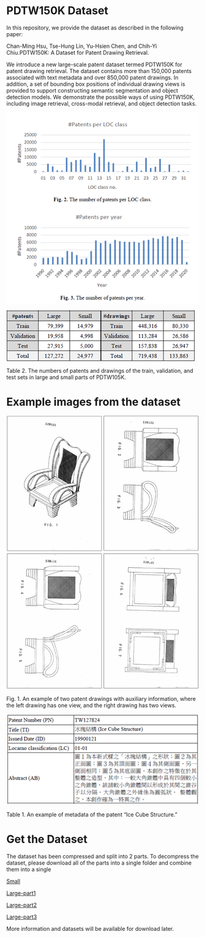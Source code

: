 # PDTW150K Dataset
In this repository, we provide the dataset as described in the following paper:

Chan-Ming Hsu, Tse-Hung Lin, Yu-Hsien Chen, and Chih-Yi Chiu.PDTW150K: A Dataset for Patent Drawing Retrieval.

We introduce a new large-scale patent dataset termed PDTW150K for patent drawing retrieval. The dataset contains more than 150,000 patents associated with text metadata and over 850,000 patent drawings. In addition, a set of bounding box positions of individual drawing views is provided to support constructing semantic segmentation and object detection models. We demonstrate the possible ways of using PDTW150K, including image retrieval, cross-modal retrieval, and object detection tasks.


![table 1](PDTW150K-fig2.PNG)


![table 2](PDTW150K-table2.PNG)

Table 2. The numbers of patents and drawings of the train, validation, and test sets in large and small parts of PDTW105K.

# Example images from the dataset
![fig 1](PDTW150K-fig1.png)

Fig. 1. An example of two patent drawings with auxiliary information, where the left drawing has one view, and the right drawing has two views.


![table 1](PDTW150K-table1.PNG)

Table 1. An example of metadata of the patent “Ice Cube Structure.”

# Get the Dataset
The dataset has been compressed and split into 2 parts. To decompress the dataset, please download all of the parts into a single folder and combine them into a single

[Small](https://drive.google.com/drive/folders/1FmGmE5yeiJB-SpoL1brCyrFUZGDcbQJg)

[Large-part1](https://drive.google.com/drive/folders/1SqoKJxhSMdZ9yhVltzo_RFBPx0tkwWRH?usp=sharing)

[Large-part2](https://drive.google.com/drive/folders/1E0jySfdlLrRf4oUT9ntpwq1wbgnn9v_A?usp=sharing)

[Large-part3](https://drive.google.com/drive/folders/1T02cEnvxAQGZRXLggeaB89PaiaLcP3oA?usp=sharing)


More information and datasets will be available for download later.
